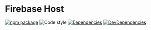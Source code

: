 # Firebase Host

[![npm package](https://img.shields.io/npm/v/@toba/firehost.svg)](https://www.npmjs.org/package/@toba/firehost)
![Code style](https://img.shields.io/badge/code_style-prettier-ff69b4.svg)
[![Dependencies](https://img.shields.io/david/toba/firehost.svg)](https://david-dm.org/toba/firehost)
[![DevDependencies](https://img.shields.io/david/dev/toba/firehost.svg)](https://david-dm.org/toba/firehost#info=devDependencies&view=list)
